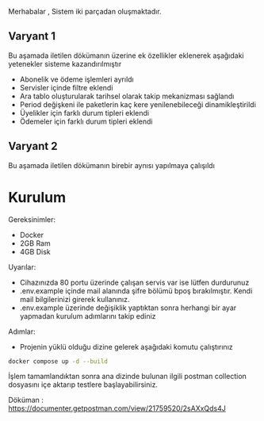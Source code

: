 Merhabalar ,
Sistem iki parçadan oluşmaktadır.

## Varyant 1

Bu aşamada iletilen dökümanın üzerine ek özellikler eklenerek aşağıdaki yetenekler sisteme kazandırılmıştır

- Abonelik ve ödeme işlemleri ayrıldı
- Servisler içinde filtre eklendi
- Ara tablo oluşturularak tarihsel olarak takip mekanizması sağlandı
- Period değişkeni ile paketlerin kaç kere yenilenebileceği dinamikleştirildi
- Üyelikler için farklı durum tipleri eklendi
- Ödemeler için farklı durum tipleri eklendi

## Varyant 2

Bu aşamada iletilen dökümanın birebir aynısı yapılmaya çalışıldı

# Kurulum

Gereksinimler:

- Docker
- 2GB Ram
- 4GB Disk

Uyarılar:

- Cihazınızda 80 portu üzerinde çalışan servis var ise lütfen durdurunuz
- .env.example içinde mail alanında şifre bölümü bpoş bırakılmıştır. Kendi mail bilgilerinizi girerek kullanınız.
- .env.example üzerinde değişiklik yaptıktan sonra herhangi bir ayar yapmadan kurulum adımlarını takip ediniz

Adımlar:

- Projenin yüklü olduğu dizine gelerek aşağıdaki komutu çalıştırınız

```bash 
docker compose up -d --build
```

İşlem tamamlandıktan sonra ana dizinde bulunan ilgili postman collection dosyasını içe aktarıp testlere
başlayabilirsiniz.


Döküman : https://documenter.getpostman.com/view/21759520/2sAXxQds4J
